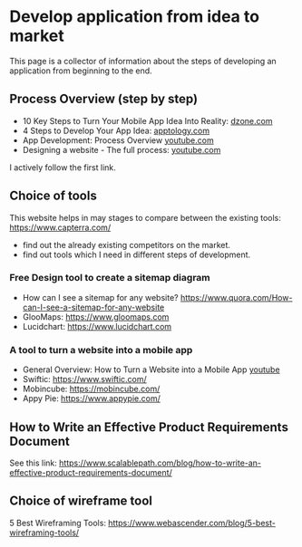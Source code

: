 # Develop application from idea to market

This page is a collector of information about the steps of developing an application from beginning to the end.

## Process Overview (step by step)

- 10 Key Steps to Turn Your Mobile App Idea Into Reality: [dzone.com](https://dzone.com/articles/10-key-steps-to-turn-your-mobile-app-idea-into-rea)
- 4 Steps to Develop Your App Idea: [apptology.com](http://apptology.com/blog/3-steps-to-develop-mobile-app-idea/)
- App Development: Process Overview [youtube.com](https://www.youtube.com/watch?v=tClRHOnHveY)
- Designing a website - The full process: [youtube.com](https://www.youtube.com/watch?v=-Dwo-UOjDuw&list=PLrJQSKQvgHS6BCO8nZScJ9iw7Ukjv4f9C)

I actively follow the first link.

## Choice of tools
This website helps in may stages to compare between the existing tools: https://www.capterra.com/ 
- find out the already existing competitors on the market.
- find out tools which I need in different steps of development.

### Free Design tool to create a sitemap diagram
- How can I see a sitemap for any website? https://www.quora.com/How-can-I-see-a-sitemap-for-any-website
- GlooMaps:  https://www.gloomaps.com
- Lucidchart: https://www.lucidchart.com


### A tool to turn a website into a mobile app
- General Overview: How to Turn a Website into a Mobile App [youtube](https://www.youtube.com/watch?v=elkJIrLJeug)
- Swiftic: https://www.swiftic.com/
- Mobincube: https://mobincube.com/
- Appy Pie: https://www.appypie.com/

## How to Write an Effective Product Requirements Document
See this link: https://www.scalablepath.com/blog/how-to-write-an-effective-product-requirements-document/

## Choice of wireframe tool
5 Best Wireframing Tools: https://www.webascender.com/blog/5-best-wireframing-tools/

